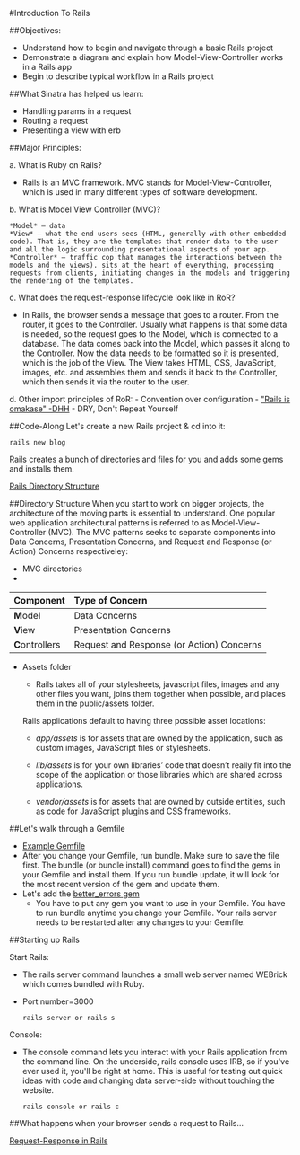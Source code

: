 #Introduction To Rails

##Objectives:
* Understand how to begin and navigate through a basic Rails project
* Demonstrate a diagram and explain how Model-View-Controller works in a Rails app
* Begin to describe typical workflow in a Rails project

##What Sinatra has helped us learn:

* Handling params in a request
* Routing a request
* Presenting a view with erb

##Major Principles:

a. What is Ruby on Rails? 
  - Rails is an MVC framework. MVC stands for Model-View-Controller, which is used in many different types of software development.

b. What is Model View Controller (MVC)?

    *Model* – data
    *View* – what the end users sees (HTML, generally with other embedded code). That is, they are the templates that render data to the user and all the logic surrounding presentational aspects of your app.
    *Controller* – traffic cop that manages the interactions between the models and the views). sits at the heart of everything, processing requests from clients, initiating changes in the models and triggering the rendering of the templates.
    
c. What does the request-response lifecycle look like in RoR?

  - In Rails, the browser sends a message that goes to a router. From the router, it goes to the Controller. Usually what happens is that some data is needed, so the request goes to the Model, which is connected to a database. The data comes back into the Model, which passes it along to the Controller. Now the data needs to be formatted so it is presented, which is the job of the View. The View takes HTML, CSS, JavaScript, images, etc. and assembles them and sends it back to the Controller, which then sends it via the router to the user. 

 d. Other import principles of RoR:
    - Convention over configuration
    - ["Rails is omakase"  -DHH](http://david.heinemeierhansson.com/2012/rails-is-omakase.html)
    - DRY, Don't Repeat Yourself


##Code-Along
Let's create a new Rails project & cd into it:

```rails new blog```

Rails creates a bunch of directories and files for you and adds some gems and installs them. 

[Rails Directory Structure](http://i.imgur.com/whOL4DQ.png)

##Directory Structure
When you start to work on bigger projects, the architecture of the moving parts is essential to understand. One popular web application architectural patterns is referred to as Model-View-Controller (MVC). The MVC patterns seeks to separate components into Data Concerns, Presentation Concerns, and Request and Response (or Action) Concerns respectiveley:

- MVC directories
- 
| Component | Type of Concern |
| :--- | :--- |
| **M**odel | Data Concerns |
| **V**iew | Presentation Concerns |
| **C**ontrollers  | Request and Response (or Action) Concerns |

- Assets folder
  - Rails takes all of your stylesheets, javascript files, images and any other files you want, joins them together when possible, and places them in the public/assets folder.
  
  Rails applications default to having three possible asset locations:
    - *app/assets* is for assets that are owned by the application, such as custom images, JavaScript files or stylesheets.

    - *lib/assets* is for your own libraries’ code that doesn’t really fit into the scope of the application or those libraries which are shared across applications.

    - *vendor/assets* is for assets that are owned by outside entities, such as code for JavaScript plugins and CSS frameworks.
  
##Let's walk through a Gemfile
- [Example Gemfile](http://imgur.com/AJxVpsu)
- After you change your Gemfile, run bundle. Make sure to save the file first. The bundle (or bundle install)  command goes to find the gems in your Gemfile and install them. If you run bundle update, it will look for the most recent version of the gem and update them.
- Let's add the [better_errors gem](https://github.com/charliesome/better_errors)
  - You have to put any gem you want to use in your Gemfile. You have to run bundle anytime you change your Gemfile. Your rails server needs to be restarted after any changes to your Gemfile.


##Starting up Rails

Start Rails: 

- The rails server command launches a small web server named WEBrick which comes bundled with Ruby. 
- Port number=3000

  ```rails server or rails s```

Console:

- The console command lets you interact with your Rails application from the command line. On the underside, rails console uses IRB, so if you've ever used it, you'll be right at home. This is useful for testing out quick ideas with code and changing data server-side without touching the website. 

  ```rails console or rails c```


##What happens when your browser sends a request to Rails...

[Request-Response in Rails](http://imgur.com/N3UI7N9)
